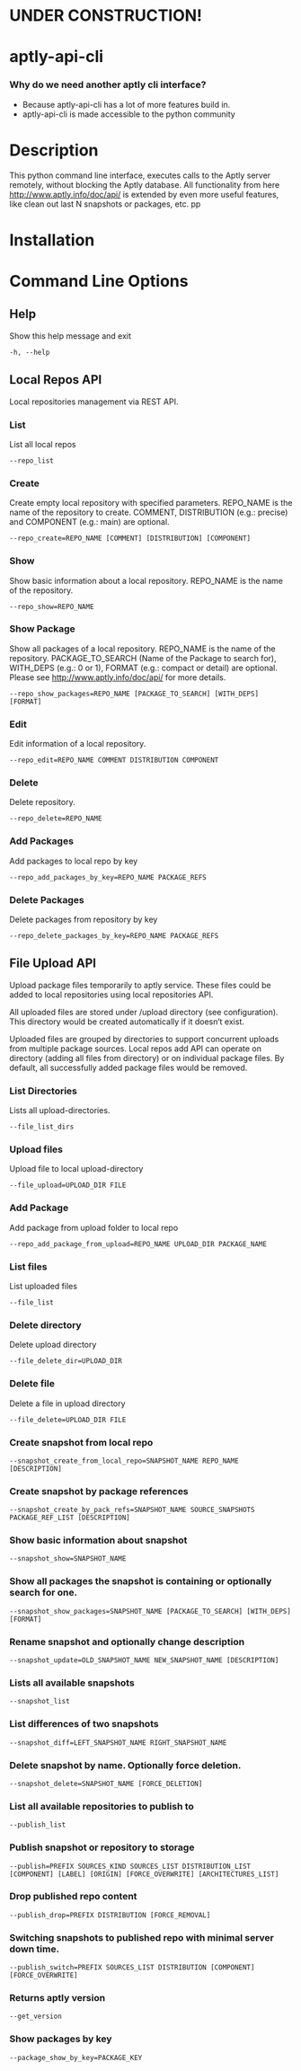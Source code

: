 # UNDER CONSTRUCTION!

# aptly-api-cli
### Why do we need another aptly cli interface?
- Because aptly-api-cli has a lot of more features build in.
- aptly-api-cli is made accessible to the python community


# Description
This python command line interface, executes calls to the Aptly server remotely, without blocking the Aptly database.
All functionality from here http://www.aptly.info/doc/api/ is extended by even more useful features, like clean out last N
snapshots or packages, etc. pp

# Installation

# Command Line Options

## Help
Show this help message and exit
```
-h, --help
```
## Local Repos API
Local repositories management via REST API.

### List 
List all local repos
```
--repo_list
```

### Create
Create empty local repository with specified parameters. REPO_NAME is the name of the repository to create. COMMENT,  DISTRIBUTION (e.g.: precise) and COMPONENT (e.g.: main) are optional.

```
--repo_create=REPO_NAME [COMMENT] [DISTRIBUTION] [COMPONENT]
```

### Show
Show basic information about a local repository. REPO_NAME is the name of the repository.

```
--repo_show=REPO_NAME
```

### Show Package
Show all packages of a local repository. REPO_NAME is the name of the repository. PACKAGE_TO_SEARCH (Name of the Package to search for), WITH_DEPS (e.g.: 0 or 1), FORMAT (e.g.: compact or detail) are optional. Please see http://www.aptly.info/doc/api/ for more details.

```
--repo_show_packages=REPO_NAME [PACKAGE_TO_SEARCH] [WITH_DEPS] [FORMAT]
```

### Edit
Edit information of a local repository.  

```
--repo_edit=REPO_NAME COMMENT DISTRIBUTION COMPONENT
```

### Delete
Delete repository.

```
--repo_delete=REPO_NAME
```

### Add Packages
Add packages to local repo by key
```
--repo_add_packages_by_key=REPO_NAME PACKAGE_REFS
```

### Delete Packages
Delete packages from repository by key
```
--repo_delete_packages_by_key=REPO_NAME PACKAGE_REFS
```

## File Upload API
Upload package files temporarily to aptly service. These files could be added to local repositories using local repositories API.

All uploaded files are stored under <rootDir>/upload directory (see configuration). This directory would be created automatically if it doesn’t exist.

Uploaded files are grouped by directories to support concurrent uploads from multiple package sources. Local repos add API can operate on directory (adding all files from directory) or on individual package files. By default, all successfully added package files would be removed.

### List Directories
Lists all upload-directories.
```
--file_list_dirs
```

### Upload files
Upload file to local upload-directory 
```
--file_upload=UPLOAD_DIR FILE
```

### Add Package 
Add package from upload folder to local repo
```
--repo_add_package_from_upload=REPO_NAME UPLOAD_DIR PACKAGE_NAME
```

### List files
List uploaded files
```
--file_list
```

### Delete directory
Delete upload directory
```
--file_delete_dir=UPLOAD_DIR
```

### Delete file
Delete a file in upload directory
```
--file_delete=UPLOAD_DIR FILE
```

### Create snapshot from local repo
```
--snapshot_create_from_local_repo=SNAPSHOT_NAME REPO_NAME [DESCRIPTION]
```

### Create snapshot by package references
```
--snapshot_create_by_pack_refs=SNAPSHOT_NAME SOURCE_SNAPSHOTS PACKAGE_REF_LIST [DESCRIPTION]
```

### Show basic information about snapshot
```
--snapshot_show=SNAPSHOT_NAME
```

### Show all packages the snapshot is containing or optionally search for one.
```
--snapshot_show_packages=SNAPSHOT_NAME [PACKAGE_TO_SEARCH] [WITH_DEPS] [FORMAT]
```

### Rename snapshot and optionally change description
```
--snapshot_update=OLD_SNAPSHOT_NAME NEW_SNAPSHOT_NAME [DESCRIPTION]
```

### Lists all available snapshots
```
--snapshot_list
```

### List differences of two snapshots
```
--snapshot_diff=LEFT_SNAPSHOT_NAME RIGHT_SNAPSHOT_NAME
```
### Delete snapshot by name. Optionally force deletion.
```
--snapshot_delete=SNAPSHOT_NAME [FORCE_DELETION]
```

### List all available repositories to publish to
```
--publish_list
```

### Publish snapshot or repository to storage
```
--publish=PREFIX SOURCES_KIND SOURCES_LIST DISTRIBUTION_LIST [COMPONENT] [LABEL] [ORIGIN] [FORCE_OVERWRITE] [ARCHITECTURES_LIST]
```

### Drop published repo content
```
--publish_drop=PREFIX DISTRIBUTION [FORCE_REMOVAL]
```


### Switching snapshots to published repo with minimal server down time.
```
--publish_switch=PREFIX SOURCES_LIST DISTRIBUTION [COMPONENT] [FORCE_OVERWRITE]
```


### Returns aptly version
```
--get_version
```

### Show packages by key
```
--package_show_by_key=PACKAGE_KEY
```
